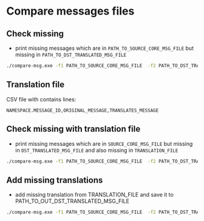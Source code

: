 # Compare messages files

## Check missing

- print missing messages which are in `PATH_TO_SOURCE_CORE_MSG_FILE` but missing in `PATH_TO_DST_TRANSLATED_MSG_FILE`

```bash
./compare-msg.exe -f1 PATH_TO_SOURCE_CORE_MSG_FILE  -f2 PATH_TO_DST_TRANSLATED_MSG_FILE
```

## Translation file

CSV file with contains lines:

`NAMESPACE.MESSAGE_ID,ORIGINAL_MESSAGE,TRANSLATES_MESSAGE`

## Check missing with translation file

- print missing messages which are in `SOURCE_CORE_MSG_FILE` but missing in `DST_TRANSLATED_MSG_FILE` and also missing in `TRANSLATION_FILE`

```bash
./compare-msg.exe -f1 PATH_TO_SOURCE_CORE_MSG_FILE  -f2 PATH_TO_DST_TRANSLATED_MSG_FILE -translation-file PATH_TO_TRANSLATION_FILE
```

## Add missing translations

- add missing translation from TRANSLATION_FILE and save it to PATH_TO_OUT_DST_TRANSLATED_MSG_FILE 

```bash
./compare-msg.exe -f1 PATH_TO_SOURCE_CORE_MSG_FILE  -f2 PATH_TO_DST_TRANSLATED_MSG_FILE -translation-file PATH_TO_TRANSLATION_FILE -out PATH_TO_OUT_DST_TRANSLATED_MSG_FILE -overwrite
```
